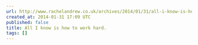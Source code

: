 ```yaml
---
url: http://www.rachelandrew.co.uk/archives/2014/01/31/all-i-know-is-how-to-work-hard/
created_at: 2014-01-31 17:09 UTC
published: false
title: All I know is how to work hard.
tags: []
---
```



